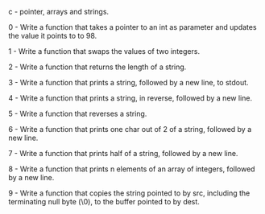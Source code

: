 c - pointer, arrays and strings.

0 - Write a function that takes a pointer to an int as parameter and updates the value it points to to 98.

1 - Write a function that swaps the values of two integers.

2 - Write a function that returns the length of a string.

3 - Write a function that prints a string, followed by a new line, to stdout.

4 - Write a function that prints a string, in reverse, followed by a new line.

5 - Write a function that reverses a string.

6 - Write a function that prints one char out of 2 of a string, followed by a new line.

7 - Write a function that prints half of a string, followed by a new line.

8 - Write a function that prints n elements of an array of integers, followed by a new line.

9 - Write a function that copies the string pointed to by src, including the terminating null byte (\0), to the buffer pointed to by dest.

